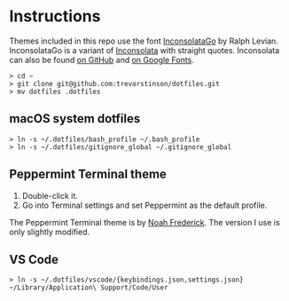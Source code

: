 # Instructions

Themes included in this repo use the font [InconsolataGo](http://levien.com/type/myfonts/inconsolata/) by Ralph Levian. InconsolataGo is a variant of [Inconsolata](http://levien.com/type/myfonts/inconsolata.html) with straight quotes. Inconsolata can also be found [on GitHub](https://github.com/google/fonts/tree/master/ofl/inconsolata) and [on Google Fonts](https://fonts.google.com/specimen/Inconsolata).

```
> cd ~
> git clone git@github.com:trevorstinson/dotfiles.git
> mv dotfiles .dotfiles
```

## macOS system dotfiles

```
> ln -s ~/.dotfiles/bash_profile ~/.bash_profile
> ln -s ~/.dotfiles/gitignore_global ~/.gitignore_global
```

## Peppermint Terminal theme

1. Double-click it.
2. Go into Terminal settings and set Peppermint as the default profile.

The Peppermint Terminal theme is by [Noah Frederick](https://noahfrederick.com/log/lion-terminal-theme-peppermint). The version I use is only slightly modified.

## VS Code

```
> ln -s ~/.dotfiles/vscode/{keybindings.json,settings.json} ~/Library/Application\ Support/Code/User
```

